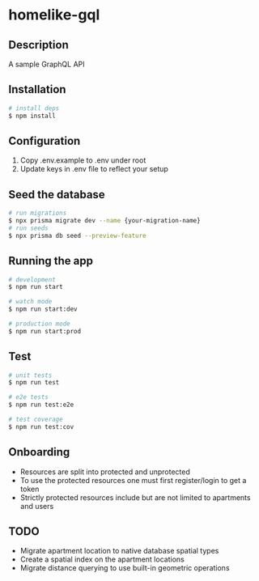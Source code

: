 # homelike-gql

## Description

A sample GraphQL API

## Installation

```bash
# install deps
$ npm install
```

## Configuration

1. Copy .env.example to .env under root
2. Update keys in .env file to reflect your setup

## Seed the database

```bash
# run migrations
$ npx prisma migrate dev --name {your-migration-name}
# run seeds
$ npx prisma db seed --preview-feature
```

## Running the app

```bash
# development
$ npm run start

# watch mode
$ npm run start:dev

# production mode
$ npm run start:prod
```

## Test

```bash
# unit tests
$ npm run test

# e2e tests
$ npm run test:e2e

# test coverage
$ npm run test:cov
```

## Onboarding

- Resources are split into protected and unprotected
- To use the protected resources one must first register/login to get a token
- Strictly protected resources include but are not limited to apartments and users

## TODO

- Migrate apartment location to native database spatial types
- Create a spatial index on the apartment locations
- Migrate distance querying to use built-in geometric operations
